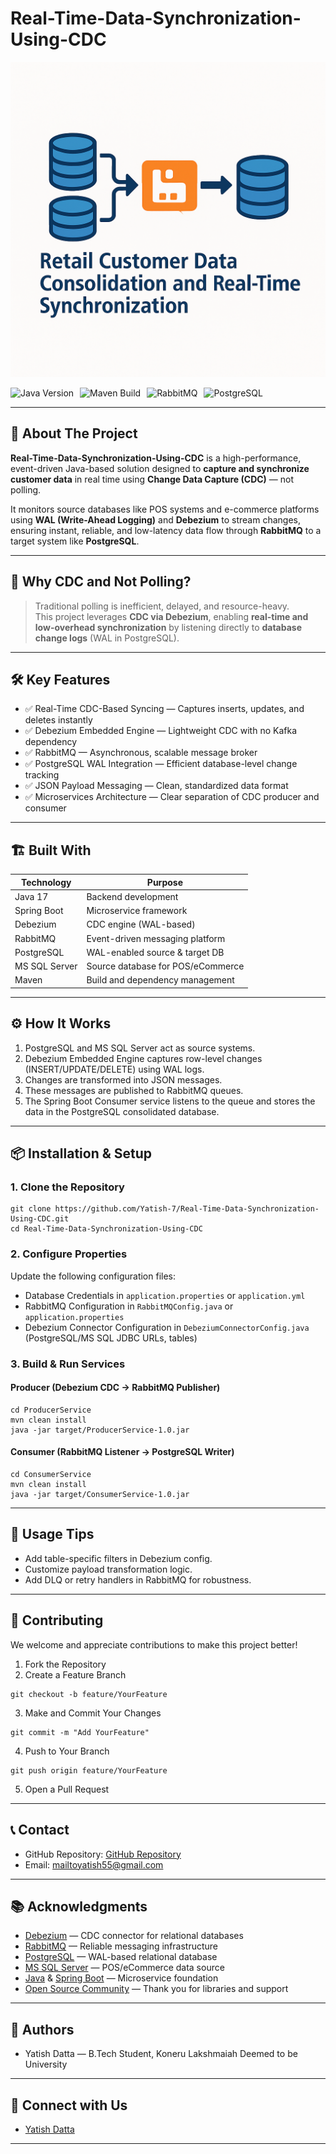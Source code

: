 # Real-Time-Data-Synchronization-Using-CDC
![Logo](Logo.png)  
<div style="display: flex; align-items: center; gap: 10px; flex-wrap: wrap;">
  <img src="https://img.shields.io/badge/Java-17+-blue.svg" alt="Java Version"/>
  <img src="https://img.shields.io/badge/Build-Maven-success.svg" alt="Maven Build"/>
  <img src="https://img.shields.io/badge/RabbitMQ-3.x-orange.svg" alt="RabbitMQ"/>
  <img src="https://img.shields.io/badge/PostgreSQL-17+-blue.svg" alt="PostgreSQL"/>
</div>

---

## 🚀 About The Project

**Real-Time-Data-Synchronization-Using-CDC** is a high-performance, event-driven Java-based solution designed to **capture and synchronize customer data** in real time using **Change Data Capture (CDC)** — not polling.

It monitors source databases like POS systems and e-commerce platforms using **WAL (Write-Ahead Logging)** and **Debezium** to stream changes, ensuring instant, reliable, and low-latency data flow through **RabbitMQ** to a target system like **PostgreSQL**.

---

## 🧠 Why CDC and Not Polling?

> Traditional polling is inefficient, delayed, and resource-heavy.  
> This project leverages **CDC via Debezium**, enabling **real-time and low-overhead synchronization** by listening directly to **database change logs** (WAL in PostgreSQL).

---

## 🛠️ Key Features

- ✅ Real-Time CDC-Based Syncing — Captures inserts, updates, and deletes instantly  
- ✅ Debezium Embedded Engine — Lightweight CDC with no Kafka dependency  
- ✅ RabbitMQ — Asynchronous, scalable message broker  
- ✅ PostgreSQL WAL Integration — Efficient database-level change tracking  
- ✅ JSON Payload Messaging — Clean, standardized data format  
- ✅ Microservices Architecture — Clear separation of CDC producer and consumer

---

## 🏗️ Built With

| Technology        | Purpose                                      |
|------------------|----------------------------------------------|
| Java 17           | Backend development                          |
| Spring Boot       | Microservice framework                       |
| Debezium          | CDC engine (WAL-based)                       |
| RabbitMQ          | Event-driven messaging platform              |
| PostgreSQL        | WAL-enabled source & target DB               |
| MS SQL Server     | Source database for POS/eCommerce            |
| Maven             | Build and dependency management              |

---

## ⚙️ How It Works

1. PostgreSQL and MS SQL Server act as source systems.
2. Debezium Embedded Engine captures row-level changes (INSERT/UPDATE/DELETE) using WAL logs.
3. Changes are transformed into JSON messages.
4. These messages are published to RabbitMQ queues.
5. The Spring Boot Consumer service listens to the queue and stores the data in the PostgreSQL consolidated database.

---

## 📦 Installation & Setup

### 1. Clone the Repository
```
git clone https://github.com/Yatish-7/Real-Time-Data-Synchronization-Using-CDC.git
cd Real-Time-Data-Synchronization-Using-CDC
```

### 2. Configure Properties

Update the following configuration files:

- Database Credentials in `application.properties` or `application.yml`
- RabbitMQ Configuration in `RabbitMQConfig.java` or `application.properties`
- Debezium Connector Configuration in `DebeziumConnectorConfig.java` (PostgreSQL/MS SQL JDBC URLs, tables)

### 3. Build & Run Services

#### Producer (Debezium CDC → RabbitMQ Publisher)
```
cd ProducerService
mvn clean install
java -jar target/ProducerService-1.0.jar
```

#### Consumer (RabbitMQ Listener → PostgreSQL Writer)
```
cd ConsumerService
mvn clean install
java -jar target/ConsumerService-1.0.jar
```

---

## 🧪 Usage Tips

- Add table-specific filters in Debezium config.
- Customize payload transformation logic.
- Add DLQ or retry handlers in RabbitMQ for robustness.

---

## 🤝 Contributing

We welcome and appreciate contributions to make this project better!

1. Fork the Repository  
2. Create a Feature Branch  
```
git checkout -b feature/YourFeature
```
3. Make and Commit Your Changes  
```
git commit -m "Add YourFeature"
```
4. Push to Your Branch  
```
git push origin feature/YourFeature
```
5. Open a Pull Request

---

## 📞 Contact

- GitHub Repository: [GitHub Repository](https://github.com/Yatish-7/Real-Time-Data-Synchronization-Using-CDC)
- Email: mailtoyatish55@gmail.com

---


## 📚 Acknowledgments

- [Debezium](https://debezium.io/) — CDC connector for relational databases  
- [RabbitMQ](https://www.rabbitmq.com/) — Reliable messaging infrastructure  
- [PostgreSQL](https://www.postgresql.org/) — WAL-based relational database  
- [MS SQL Server](https://www.microsoft.com/en-us/sql-server) — POS/eCommerce data source  
- [Java](https://www.java.com/) & [Spring Boot](https://spring.io/projects/spring-boot) — Microservice foundation  
- [Open Source Community](https://opensource.org/) — Thank you for libraries and support

---

## 👥 Authors

- Yatish Datta — B.Tech Student, Koneru Lakshmaiah Deemed to be University  

---

## 🔗 Connect with Us

- [Yatish Datta](https://www.linkedin.com/in/yatishdatta/)

---
